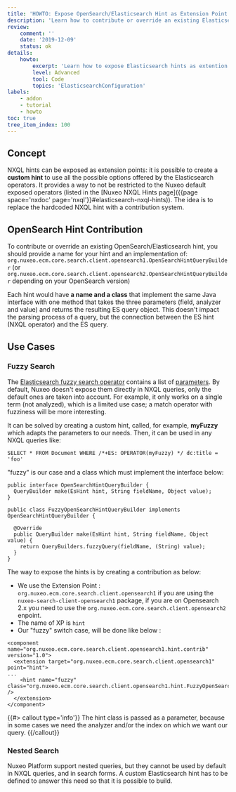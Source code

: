 ```yaml
---
title: 'HOWTO: Expose OpenSearch/Elasticsearch Hint as Extension Point'
description: 'Learn how to contribute or override an existing Elasticsearch Hint'
review:
    comment: ''
    date: '2019-12-09'
    status: ok
details:
    howto:
        excerpt: 'Learn how to expose Elasticsearch hints as extention points.'
        level: Advanced
        tool: Code
        topics: 'ElasticsearchConfiguration'
labels:
    - addon
    - tutorial
    - howto
toc: true
tree_item_index: 100
---
```


## Concept

NXQL hints can be exposed as extension points: it is possible to create a **custom hint** to use all the possible options offered by the Elasticsearch operators. It provides a way to not be restricted to the Nuxeo default exposed operators (listed in the [Nuxeo NXQL Hints page]({{page space='nxdoc' page='nxql'}}#elasticsearch-nxql-hints)).
The idea is to replace the hardcoded NXQL hint with a contribution system.

## OpenSearch Hint Contribution

To contribute or override an existing OpenSearch/Elasticsearch hint, you should provide a name for your hint and an implementation of:
`org.nuxeo.ecm.core.search.client.opensearch1.OpenSearchHintQueryBuilder` (or `org.nuxeo.ecm.core.search.client.opensearch2.OpenSearchHintQueryBuilder` depending on your OpenSearch version)

Each hint would have **a name and a class** that implement the same Java interface with one method that takes the three parameters (field, analyzer and value) and returns the resulting ES query object. This doesn't impact the parsing process of a query, but the connection between the ES hint (NXQL operator) and the ES query.

## Use Cases

### Fuzzy Search

The [Elasticsearch fuzzy search operator](https://www.elastic.co/guide/en/elasticsearch/reference/6.5/query-dsl-fuzzy-query.html) contains a list of [parameters](https://www.elastic.co/guide/en/elasticsearch/reference/6.5/query-dsl-fuzzy-query.html#_parameters_7). By default, Nuxeo doesn't expose them directly in NXQL queries, only the default ones are taken into account. For example, it only works on a single term (not analyzed), which is a limited use case; a match operator with fuzziness will be more interesting.

It can be solved by creating a custom hint, called, for example, **myFuzzy** which adapts the parameters to our needs. Then, it can be used in any NXQL queries like:

```
SELECT * FROM Document WHERE /*+ES: OPERATOR(myFuzzy) */ dc:title = 'foo'
```

"fuzzy" is our case and a class which must implement the interface below:  

```
public interface OpenSearchHintQueryBuilder {
  QueryBuilder make(EsHint hint, String fieldName, Object value);
}

public class FuzzyOpenSearchHintQueryBuilder implements OpenSearchHintQueryBuilder {

  @Override
  public QueryBuilder make(EsHint hint, String fieldName, Object value) {
    return QueryBuilders.fuzzyQuery(fieldName, (String) value);
  }
}
```

The way to expose the hints is by creating a contribution as below:

- We use the Extension Point : `org.nuxeo.ecm.core.search.client.opensearch1` if you are using the `nuxeo-search-client-opensearch1` package, if you are on Opensearch 2.x you need to use the `org.nuxeo.ecm.core.search.client.opensearch2` enpoint. 
- The name of XP is `hint`
- Our "fuzzy" switch case, will be done like below :

```
<component name="org.nuxeo.ecm.core.search.client.opensearch1.hint.contrib" version="1.0">
  <extension target="org.nuxeo.ecm.core.search.client.opensearch1" point="hint">
...
    <hint name="fuzzy" class="org.nuxeo.ecm.core.search.client.opensearch1.hint.FuzzyOpenSearchHintQueryBuilder" />
  </extension>
</component>
```

{{#> callout type='info'}}
The hint class is passed as a parameter, because in some cases we need the analyzer and/or the index on which we want our query.
{{/callout}}

### Nested Search

Nuxeo Platform support nested queries, but they cannot be used by default in NXQL queries, and in search forms. A custom Elasticsearch hint has to be defined to answer this need so that it is possible to build.
